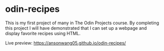# odin-recipes

This is my first project of many in The Odin Projects course.
By completing this project I will have demonstrated that I can set up a 
webpage and display favorite recipes using HTML.


Live preview: https://ansonwang05.github.io/odin-recipes/